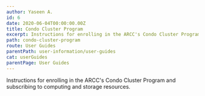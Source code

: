 ```yaml
---
author: Yaseen A.
id: 6
date: 2020-06-04T00:00:00.00Z
title: Condo Cluster Program
excerpt: Instructions for enrolling in the ARCC's Condo Cluster Program and subscribing to computing and storage resources.
path: condo-cluster-program
route: User Guides
parentPath: user-information/user-guides
cat: userGuides
parentPage: User Guides
---
```

Instructions for enrolling in the ARCC's Condo Cluster Program and subscribing to computing and storage resources.